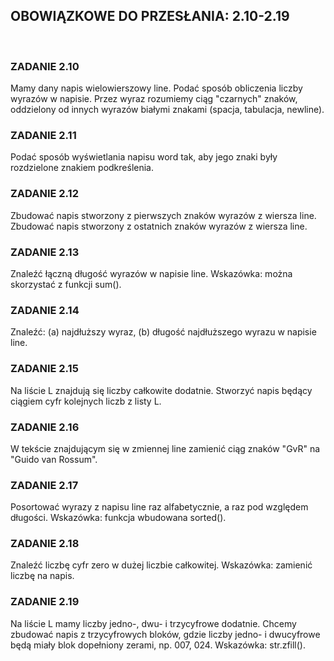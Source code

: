 ## OBOWIĄZKOWE DO PRZESŁANIA: 2.10-2.19
<br>

### ZADANIE 2.10
Mamy dany napis wielowierszowy line. Podać sposób obliczenia liczby wyrazów w napisie. Przez wyraz rozumiemy ciąg "czarnych" znaków, oddzielony od innych wyrazów białymi znakami (spacja, tabulacja, newline).

### ZADANIE 2.11
Podać sposób wyświetlania napisu word tak, aby jego znaki były rozdzielone znakiem podkreślenia.

### ZADANIE 2.12
Zbudować napis stworzony z pierwszych znaków wyrazów z wiersza line. Zbudować napis stworzony z ostatnich znaków wyrazów z wiersza line.

### ZADANIE 2.13
Znaleźć łączną długość wyrazów w napisie line. Wskazówka: można skorzystać z funkcji sum().

### ZADANIE 2.14
Znaleźć: (a) najdłuższy wyraz, (b) długość najdłuższego wyrazu w napisie line.

### ZADANIE 2.15
Na liście L znajdują się liczby całkowite dodatnie. Stworzyć napis będący ciągiem cyfr kolejnych liczb z listy L.

### ZADANIE 2.16
W tekście znajdującym się w zmiennej line zamienić ciąg znaków "GvR" na "Guido van Rossum".

### ZADANIE 2.17
Posortować wyrazy z napisu line raz alfabetycznie, a raz pod względem długości. Wskazówka: funkcja wbudowana sorted().

### ZADANIE 2.18
Znaleźć liczbę cyfr zero w dużej liczbie całkowitej. Wskazówka: zamienić liczbę na napis.

### ZADANIE 2.19
Na liście L mamy liczby jedno-, dwu- i trzycyfrowe dodatnie. Chcemy zbudować napis z trzycyfrowych bloków, gdzie liczby jedno- i dwucyfrowe będą miały blok dopełniony zerami, np. 007, 024. Wskazówka: str.zfill().